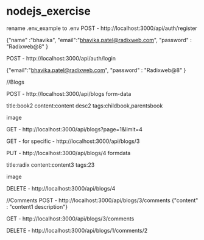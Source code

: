 # nodejs_exercise

rename .env_example to .env
POST - http://localhost:3000/api/auth/register

{"name" :"bhavika",
 "email":"bhavika.patel@radixweb.com",
 "password" : "Radixweb@8"
}

POST - http://localhost:3000/api/auth/login

{"email":"bhavika.patel@radixweb.com",
 "password" : "Radixweb@8"
}

//Blogs 

POST - http://localhost:3000/api/blogs
form-data

title:book2
content:content desc2
tags:childbook,parentsbook

image

GET - http://localhost:3000/api/blogs?page=1&limit=4

GET - for specific - http://localhost:3000/api/blogs/3

PUT - http://localhost:3000/api/blogs/4
formdata

title:radix
content:content3
tags:23

image

DELETE - http://localhost:3000/api/blogs/4

//Comments
POST - http://localhost:3000/api/blogs/3/comments
{"content" : "content1 description"}

GET - http://localhost:3000/api/blogs/3/comments

DELETE - http://localhost:3000/api/blogs/1/comments/2